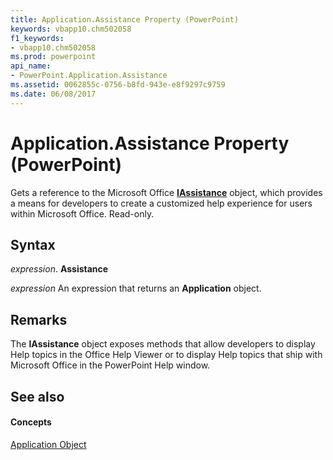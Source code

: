 ```yaml
---
title: Application.Assistance Property (PowerPoint)
keywords: vbapp10.chm502058
f1_keywords:
- vbapp10.chm502058
ms.prod: powerpoint
api_name:
- PowerPoint.Application.Assistance
ms.assetid: 0062855c-0756-b8fd-943e-e8f9297c9759
ms.date: 06/08/2017
---
```



# Application.Assistance Property (PowerPoint)

Gets a reference to the Microsoft Office  **[IAssistance](http://msdn.microsoft.com/library/c8327d45-a6a2-dc4c-67f0-d02598eb60ba%28Office.15%29.aspx)** object, which provides a means for developers to create a customized help experience for users within Microsoft Office. Read-only.


## Syntax

 _expression_. **Assistance**

 _expression_ An expression that returns an **Application** object.


## Remarks

The  **IAssistance** object exposes methods that allow developers to display Help topics in the Office Help Viewer or to display Help topics that ship with Microsoft Office in the PowerPoint Help window.


## See also


#### Concepts


[Application Object](PowerPoint.Application.md)

